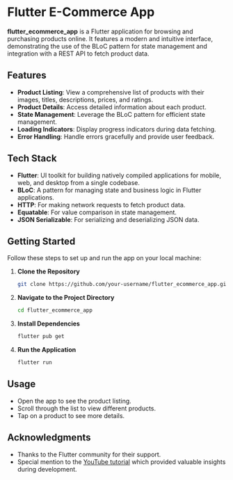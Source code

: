 # Flutter E-Commerce App

**flutter_ecommerce_app** is a Flutter application for browsing and purchasing products online. It features a modern and intuitive interface, demonstrating the use of the BLoC pattern for state management and integration with a REST API to fetch product data.

## Features

- **Product Listing**: View a comprehensive list of products with their images, titles, descriptions, prices, and ratings.
- **Product Details**: Access detailed information about each product.
- **State Management**: Leverage the BLoC pattern for efficient state management.
- **Loading Indicators**: Display progress indicators during data fetching.
- **Error Handling**: Handle errors gracefully and provide user feedback.

## Tech Stack

- **Flutter**: UI toolkit for building natively compiled applications for mobile, web, and desktop from a single codebase.
- **BLoC**: A pattern for managing state and business logic in Flutter applications.
- **HTTP**: For making network requests to fetch product data.
- **Equatable**: For value comparison in state management.
- **JSON Serializable**: For serializing and deserializing JSON data.

## Getting Started

Follow these steps to set up and run the app on your local machine:

1. **Clone the Repository**

    ```bash
    git clone https://github.com/your-username/flutter_ecommerce_app.git
    ```

2. **Navigate to the Project Directory**

    ```bash
    cd flutter_ecommerce_app
    ```

3. **Install Dependencies**

    ```bash
    flutter pub get
    ```

4. **Run the Application**

    ```bash
    flutter run
    ```

## Usage

- Open the app to see the product listing.
- Scroll through the list to view different products.
- Tap on a product to see more details.

## Acknowledgments

- Thanks to the Flutter community for their support.
- Special mention to the [YouTube tutorial](https://www.youtube.com/watch?v=OXlUzSplHAo&list=PLXnVF-nf4_uSjBc4nAeo3rwR9Wg1T6y32&index=25) which provided valuable insights during development.
